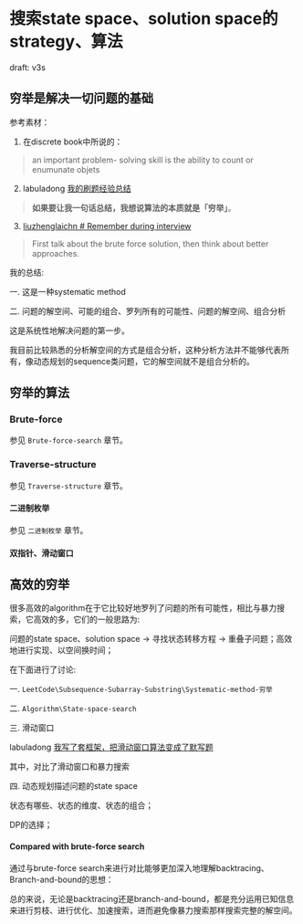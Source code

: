# 搜索state space、solution space的strategy、算法

draft: v3s

## 穷举是解决一切问题的基础

参考素材：

1. 在discrete book中所说的：

> an important problem- solving skill is the ability to count or enumunate objets

2. labuladong [我的刷题经验总结](https://mp.weixin.qq.com/s?__biz=MzAxODQxMDM0Mw==&mid=2247492216&idx=1&sn=36ae4ac33640cc3814186b75d6c8d368&scene=21#wechat_redirect)

> **如果要让我一句话总结，我想说算法的本质就是「穷举」**。

3. [liuzhenglaichn # Remember during interview](https://liuzhenglaichn.gitbook.io/algorithm/)

> First talk about the brute force solution, then think about better approaches.

我的总结:

一. 这是一种systematic method

二. 问题的解空间、可能的组合、罗列所有的可能性、问题的解空间、组合分析

这是系统性地解决问题的第一步。

我目前比较熟悉的分析解空间的方式是组合分析，这种分析方法并不能够代表所有，像动态规划的sequence类问题，它的解空间就不是组合分析的。



## 穷举的算法

### Brute-force

参见 `Brute-force-search` 章节。

### Traverse-structure

参见 `Traverse-structure` 章节。

#### 二进制枚举

参见 `二进制枚举` 章节。



#### 双指针、滑动窗口



## 高效的穷举

很多高效的algorithm在于它比较好地罗列了问题的所有可能性，相比与暴力搜索，它高效的多，它们的一般思路为: 

问题的state space、solution space -> 寻找状态转移方程 -> 重叠子问题；高效地进行实现、以空间换时间；

在下面进行了讨论: 

一. `LeetCode\Subsequence-Subarray-Substring\Systematic-method-穷举`

二. `Algorithm\State-space-search`



三. 滑动窗口

labuladong [我写了套框架，把滑动窗口算法变成了默写题](https://mp.weixin.qq.com/s/ioKXTMZufDECBUwRRp3zaA) 

其中，对比了滑动窗口和暴力搜索

四. 动态规划描述问题的state space

状态有哪些、状态的维度、状态的组合；

DP的选择；

#### Compared with brute-force search

通过与brute-force search来进行对比能够更加深入地理解backtracing、Branch-and-bound的思想：

总的来说，无论是backtracing还是branch-and-bound，都是充分运用已知信息来进行剪枝、进行优化、加速搜索，进而避免像暴力搜索那样搜索完整的解空间。



